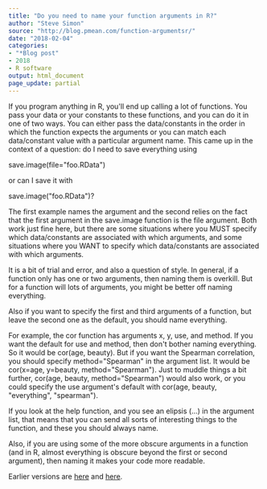 ```yaml
---
title: "Do you need to name your function arguments in R?"
author: "Steve Simon"
source: "http://blog.pmean.com/function-argumentsr/"
date: "2018-02-04"
categories:
- "*Blog post"
- 2018
- R software
output: html_document
page_update: partial
---
```


If you program anything in R, you'll end up calling a lot of functions.
You pass your data or your constants to these functions, and you can do
it in one of two ways. You can either pass the data/constants in the
order in which the function expects the arguments or you can match each
data/constant value with a particular argument name. This came up in the
context of a question: do I need to save everything using

save.image(file="foo.RData")

or can I save it with

save.image("foo.RData")?

<!---More--->

The first example names the argument and the second relies on the fact
that the first argument in the save.image function is the file argument.
Both work just fine here, but there are some situations where you MUST
specify which data/constants are associated with which arguments, and
some situations where you WANT to specify which data/constants are
associated with which arguments.

It is a bit of trial and error, and also a question of style. In
general, if a function only has one or two arguments, then naming them
is overkill. But for a function will lots of arguments, you might be
better off naming everything.

Also if you want to specify the first and third arguments of a function,
but leave the second one as the default, you should name everything.

For example, the cor function has arguments x, y, use, and method. If
you want the default for use and method, then don't bother naming
everything. So it would be cor(age, beauty). But if you want the
Spearman correlation, you should specify method="Spearman" in the
argument list. It would be cor(x=age, y=beauty, method="Spearman"). Just
to muddle things a bit further, cor(age, beauty, method="Spearman")
would also work, or you could specify the use argument's default with
cor(age, beauty, "everything", "spearman").

If you look at the help function, and you see an elipsis (...) in the
argument list, that means that you can send all sorts of interesting
things to the function, and these you should always name.

Also, if you are using some of the more obscure arguments in a function
(and in R, almost everything is obscure beyond the first or second
argument), then naming it makes your code more readable.

Earlier versions are [here][sim1] and [here][sim2].
 
[sim1]: http://blog.pmean.com/function-argumentsr/
[sim2]: http://new.pmean.com/function-arguments/
